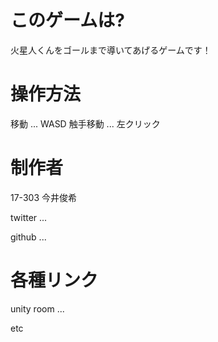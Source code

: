 # このゲームは?
火星人くんをゴールまで導いてあげるゲームです！

# 操作方法
移動 ... WASD
触手移動 ... 左クリック

# 制作者
17-303 今井俊希

twitter ...

github ...

# 各種リンク

unity room ...

etc